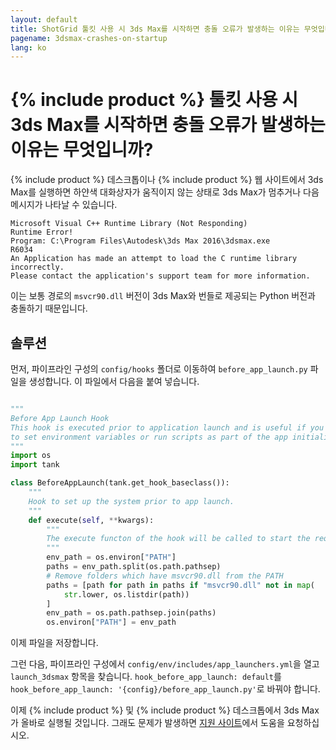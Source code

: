 ```yaml
---
layout: default
title: ShotGrid 툴킷 사용 시 3ds Max를 시작하면 충돌 오류가 발생하는 이유는 무엇입니까?
pagename: 3dsmax-crashes-on-startup
lang: ko
---
```


# {% include product %} 툴킷 사용 시 3ds Max를 시작하면 충돌 오류가 발생하는 이유는 무엇입니까?

{% include product %} 데스크톱이나 {% include product %} 웹 사이트에서 3ds Max를 실행하면 하얀색 대화상자가 움직이지 않는 상태로 3ds Max가 멈추거나 다음 메시지가 나타날 수 있습니다.

    Microsoft Visual C++ Runtime Library (Not Responding)
    Runtime Error!
    Program: C:\Program Files\Autodesk\3ds Max 2016\3dsmax.exe
    R6034
    An Application has made an attempt to load the C runtime library incorrectly.
    Please contact the application's support team for more information.

이는 보통 경로의 `msvcr90.dll` 버전이 3ds Max와 번들로 제공되는 Python 버전과 충돌하기 때문입니다. 

## 솔루션

먼저, 파이프라인 구성의 `config/hooks` 폴더로 이동하여 `before_app_launch.py` 파일을 생성합니다. 이 파일에서 다음을 붙여 넣습니다.

```python

"""
Before App Launch Hook
This hook is executed prior to application launch and is useful if you need
to set environment variables or run scripts as part of the app initialization.
"""
import os
import tank

class BeforeAppLaunch(tank.get_hook_baseclass()):
    """
    Hook to set up the system prior to app launch.
    """
    def execute(self, **kwargs):
        """
        The execute functon of the hook will be called to start the required application
        """
        env_path = os.environ["PATH"]
        paths = env_path.split(os.path.pathsep)
        # Remove folders which have msvcr90.dll from the PATH
        paths = [path for path in paths if "msvcr90.dll" not in map(
            str.lower, os.listdir(path))
        ]
        env_path = os.path.pathsep.join(paths)
        os.environ["PATH"] = env_path
```

이제 파일을 저장합니다.

그런 다음, 파이프라인 구성에서 `config/env/includes/app_launchers.yml`을 열고 `launch_3dsmax` 항목을 찾습니다. `hook_before_app_launch: default`를 `hook_before_app_launch: '{config}/before_app_launch.py'`로 바꿔야 합니다.

이제 {% include product %} 및 {% include product %} 데스크톱에서 3ds Max가 올바로 실행될 것입니다. 그래도 문제가 발생하면 [지원 사이트](https://knowledge.autodesk.com/ko/contact-support)에서 도움을 요청하십시오.
